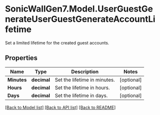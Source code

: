 # SonicWallGen7.Model.UserGuestGenerateUserGuestGenerateAccountLifetime
Set a limited lifetime for the created guest accounts.

## Properties

Name | Type | Description | Notes
------------ | ------------- | ------------- | -------------
**Minutes** | **decimal** | Set the lifetime in minutes. | [optional] 
**Hours** | **decimal** | Set the lifetime in hours. | [optional] 
**Days** | **decimal** | Set the lifetime in days. | [optional] 

[[Back to Model list]](../README.md#documentation-for-models) [[Back to API list]](../README.md#documentation-for-api-endpoints) [[Back to README]](../README.md)

